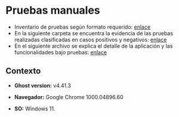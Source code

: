 # Pruebas manuales

* Inventario de pruebas según formato requerido: [enlace](https://github.com/j-albarracin-uniandes/pruebas-automatizadas/blob/master/semana8/PruebasManuales/inventario-pruebas-manuales.xlsx)
* En la siguiente carpeta se encuentra la evidencia de las pruebas realizadas clasificadas en casos positivos y negativos: [enlace](https://github.com/j-albarracin-uniandes/pruebas-automatizadas/tree/master/semana8/PruebasManuales/evidencia)
* En el siguiente archivo se explica el detalle de la aplicación y las funcionalidades bajo pruebas: [enlace](https://github.com/j-albarracin-uniandes/pruebas-automatizadas/blob/master/semana8/PruebasManuales/Reporte.pdf)

## Contexto

+ **Ghost version:** v4.41.3

+ **Navegador:** Google Chrome 1000.04896.60

+ **SO:** Windows 11.

